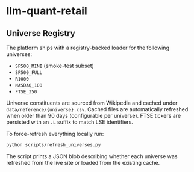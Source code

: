 # llm-quant-retail

## Universe Registry

The platform ships with a registry-backed loader for the following universes:

- `SP500_MINI` (smoke-test subset)
- `SP500_FULL`
- `R1000`
- `NASDAQ_100`
- `FTSE_350`

Universe constituents are sourced from Wikipedia and cached under
`data/reference/{universe}.csv`. Cached files are automatically refreshed when
older than 90 days (configurable per universe). FTSE tickers are persisted with
an ``.L`` suffix to match LSE identifiers.

To force-refresh everything locally run:

```bash
python scripts/refresh_universes.py
```

The script prints a JSON blob describing whether each universe was refreshed
from the live site or loaded from the existing cache.
